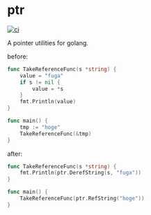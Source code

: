 # ptr

[![ci](https://github.com/mechiru/ptr/workflows/ci/badge.svg)](https://github.com/mechiru/ptr/actions?query=workflow:ci)

A pointer utilities for golang.

before:
```go
func TakeReferenceFunc(s *string) {
	value = "fuga"
	if s != nil {
		value = *s
	}
	fmt.Println(value)
}

func main() {
	tmp := "hoge"
	TakeReferenceFunc(&tmp)
}
```

after:
```go
func TakeReferenceFunc(s *string) {
	fmt.Println(ptr.DerefString(s, "fuga"))
}

func main() {
	TakeReferenceFunc(ptr.RefString("hoge"))
}
```
